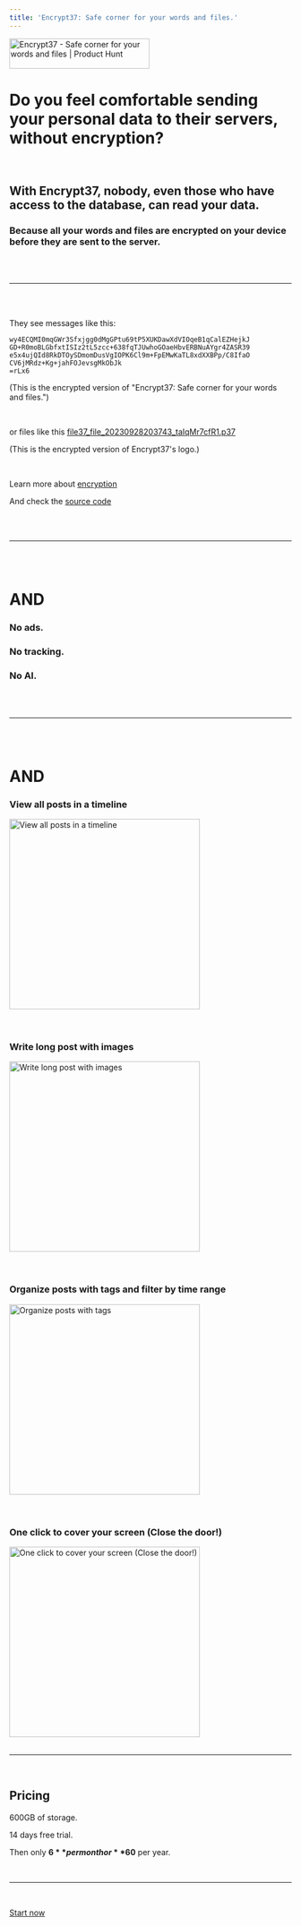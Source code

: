 ```yaml
---
title: 'Encrypt37: Safe corner for your words and files.'
---
```


<a href="https://www.producthunt.com/posts/encrypt37?utm_source=badge-featured&utm_medium=badge&utm_souce=badge-encrypt37" target="_blank"><img src="https://api.producthunt.com/widgets/embed-image/v1/featured.svg?post_id=418999&theme=light" alt="Encrypt37 - Safe&#0032;corner&#0032;for&#0032;your&#0032;words&#0032;and&#0032;files | Product Hunt" style="width: 250px; height: 54px;" width="250" height="54" /></a>

# Do you feel comfortable sending your personal data to their servers, without encryption?

<br />

## With Encrypt37, nobody, even those who have access to the database, can read your data.

### Because all your words and files are encrypted on your device before they are sent to the server.

<br />
<br />

---

<br />
<br />

They see messages like this:

```
wy4ECQMI0mqGWr3Sfxjgg0dMgGPtu69tP5XUKDawXdVIOqeB1qCalEZHejkJ
GD+R0moBLGbfxtISIz2tL5zcc+638fqTJUwhoGOaeHbvERBNuAYgr4ZASR39
e5x4ujQId8RkDTOySDmomDusVgIOPK6Cl9m+FpEMwKaTL8xdXXBPp/C8IfaO
CV6jMRdz+Kg+jahFOJevsgMkObJk
=rLx6
```

(This is the encrypted version of "Encrypt37: Safe corner for your words and files.")

<br />

or files like this [file37_file_20230928203743_taIqMr7cfR1.p37](https://encrypt37.com/assets/file37_file_20230928203743_taIqMr7cfR1.p37)

(This is the encrypted version of Encrypt37's logo.)

<br />

Learn more about [encryption](/encryption/)

And check the [source code](https://github.com/penghuili/File37)

<br />
<br />

---

<br />
<br />

# AND

### No ads.

### No tracking.

### No AI.

<br />
<br />

---

<br />
<br />

# AND

### View all posts in a timeline

<img src="/assets/encrypt37-1.png" alt="View all posts in a timeline" width="340px" />

<br />
<br />
<br />

### Write long post with images

<img src="/assets/encrypt37-2.png" alt="Write long post with images" width="340px" />

<br />
<br />
<br />

### Organize posts with tags and filter by time range

<img src="/assets/encrypt37-3.png" alt="Organize posts with tags" width="340px" />

<br />
<br />
<br />

### One click to cover your screen (Close the door!)

<img src="/assets/encrypt37-4.png" alt="One click to cover your screen (Close the door!)" width="340px" />

<br />
<br />

---

<br />

## Pricing

600GB of storage.

14 days free trial.

Then only **$6** per month or **$60** per year.

<br />

---

<br />

[Start now](https://app.encrypt37.com/)
